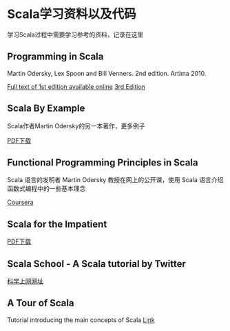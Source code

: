 # Scala学习资料以及代码
学习Scala过程中需要学习参考的资料，记录在这里

## Programming in Scala
Martin Odersky, Lex Spoon and Bill Venners. 2nd edition. Artima 2010.

[Full text of 1st edition available online](http://www.artima.com/pins1ed/)
[3rd Edition](http://www.artima.com/shop/programming_in_scala_3ed)

## Scala By Example
Scala作者Martin Odersky的另一本著作，更多例子

[PDF下载](http://www.scala-lang.org/docu/files/ScalaByExample.pdf)

## Functional Programming Principles in Scala
Scala 语言的发明者 Martin Odersky 教授在网上的公开课，使用 Scala 语言介绍函数式编程中的一些基本理念

[Coursera](https://www.coursera.org/learn/progfun1/home)

## Scala for the Impatient
[PDF下载](http://fileadmin.cs.lth.se/scala/scala-impatient.pdf)

## Scala School - A Scala tutorial by Twitter
[科学上网网址](http://twitter.github.io/scala_school/)

## A Tour of Scala
Tutorial introducing the main concepts of Scala
[Link](http://docs.scala-lang.org/tutorials/tour/tour-of-scala.html)

